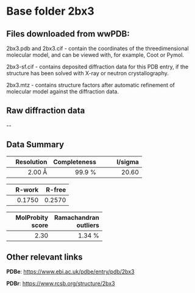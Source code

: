 # Base folder 2bx3

## Files downloaded from wwPDB:

2bx3.pdb and 2bx3.cif - contain the coordinates of the threedimensional molecular model, and can be viewed with, for example, Coot or Pymol.

2bx3-sf.cif - contains deposited diffraction data for this PDB entry, if the structure has been solved with X-ray or neutron crystallography.

2bx3.mtz - contains structure factors after automatic refinement of molecular model against the diffraction data.

## Raw diffraction data

--<br> 

## Data Summary
|   | Resolution | Completeness| I/sigma |
|---|-------------:|----------------:|--------------:|
|   |2.00 Å|99.9  %|<img width=50/>20.60|

|   | **R-work**| **R-free**   
|---|-------------:|----------------:|           
||0.1750|0.2570|

|   |**MolProbity<br>score**| **Ramachandran<br>outliers** 
|---|-------------:|----------------:|
||2.30|1.34 %|

## Other relevant links 
**PDBe**:  https://www.ebi.ac.uk/pdbe/entry/pdb/2bx3
 
**PDBr**: https://www.rcsb.org/structure/2bx3 

